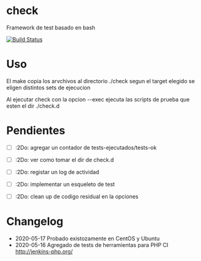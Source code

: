 # check
Framework de test basado en bash

[![Build Status](https://travis-ci.org/paulrm/check.svg?branch=master)](https://travis-ci.org/paulrm/check)

# Uso

El make copia los arvchivos al directorio ./check segun el target elegido se eligen distintos sets de ejecucion

Al ejecutar check con la opcion --exec ejecuta las scripts de prueba que esten el dir ./check.d


# Pendientes
- [ ] :2Do: agregar un contador de tests-ejecutados/tests-ok
- [ ] :2Do: ver como tomar el dir de check.d 
- [ ] :2Do: registar un log de actividad 
- [ ] :2Do: implementar un esqueleto de test
- [ ] :2Do: clean up de codigo residual en la opciones


# Changelog
- 2020-05-17 Probado existozamente en CentOS y Ubuntu
- 2020-05-16 Agregado de tests de herramientas para PHP CI http://jenkins-php.org/
